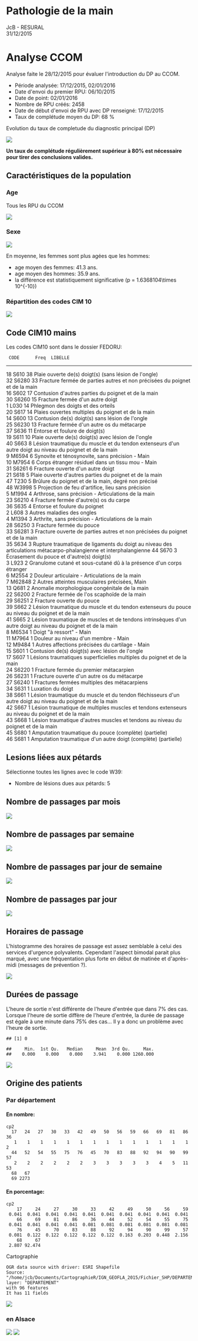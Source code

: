 # Pathologie de la main
JcB - RESURAL  
31/12/2015  

Analyse CCOM
============

Analyse faite le 28/12/2015 pour évaluer l'introduction du DP au CCOM.



- Période analysée: 17/12/2015, 02/01/2016
- Date d'envoi du premier RPU: 06/10/2015
- Date de point: 02/01/2016
- Nombre de RPU créés: 2458
- Date de début d'envoi de RPU avec DP renseigné: 17/12/2015
- Taux de complétude moyen du DP: 68 %

Evolution du taux de completude du diagnostic principal (DP)

![](mains_files/figure-html/unnamed-chunk-2-1.png) 

__Un taux de complétude régulièrement supérieur à 80% est nécessaire pour tirer des conclusions valides.__

Caractéristiques de la population
-------------------------------------------------------

### Age



Tous les RPU du CCOM

![](mains_files/figure-html/unnamed-chunk-4-1.png) 


### Sexe

![](mains_files/figure-html/unnamed-chunk-5-1.png) 

En moyenne, les femmes sont plus agées que les hommes:

- age moyen des femmes: 41.3 ans.
- age moyen des hommes: 35.9 ans.
- la différence est statistiquement significative (p = 1.6368104\times 10^{-10})

### Répartition des codes CIM 10

![](mains_files/figure-html/unnamed-chunk-7-1.png) 

Code CIM10 mains
----------------
Les codes CIM10 sont dans le dossier FEDORU:

     CODE      Freq  LIBELLE                                                                                                           
---  -------  -----  ------------------------------------------------------------------------------------------------------------------
18   S610        38  Plaie ouverte de(s) doigt(s) (sans lésion de l'ongle)                                                             
32   S6280       33  Fracture fermée de parties autres et non précisées du poignet et de la main                                       
16   S602        17  Contusion d'autres parties du poignet et de la main                                                               
30   S6260       15  Fracture fermée d'un autre doigt                                                                                  
1    L030        14  Phlegmon des doigts et des orteils                                                                                
20   S617        14  Plaies ouvertes multiples du poignet et de la main                                                                
14   S600        13  Contusion de(s) doigt(s) sans lésion de l'ongle                                                                   
25   S6230       13  Fracture fermée d'un autre os du métacarpe                                                                        
37   S636        11  Entorse et foulure de doigt(s)                                                                                    
19   S611        10  Plaie ouverte de(s) doigt(s) avec lésion de l'ongle                                                               
40   S663         8  Lésion traumatique du muscle et du tendon extenseurs d'un autre doigt au niveau du poignet et de la main          
9    M6594        6  Synovite et ténosynovite, sans précision - Main                                                                   
10   M7954        6  Corps étranger résiduel dans un tissu mou - Main                                                                  
31   S6261        6  Fracture ouverte d'un autre doigt                                                                                 
21   S618         5  Plaie ouverte d'autres parties du poignet et de la main                                                           
47   T230         5  Brûlure du poignet et de la main, degré non précisé                                                               
48   W3998        5  Projection de feu d'artifice, lieu sans précision                                                                 
5    M1994        4  Arthrose, sans précision - Articulations de la main                                                               
23   S6210        4  Fracture fermée d'autre(s) os du carpe                                                                            
36   S635         4  Entorse et foulure du poignet                                                                                     
2    L608         3  Autres maladies des ongles                                                                                        
4    M1394        3  Arthrite, sans précision - Articulations de la main                                                               
28   S6250        3  Fracture fermée du pouce                                                                                          
33   S6281        3  Fracture ouverte de parties autres et non précisées du poignet et de la main                                      
35   S634         3  Rupture traumatique de ligaments du doigt au niveau des articulations métacarpo-phalangienne et interphalangienne 
44   S670         3  Écrasement du pouce et d'autre(s) doigt(s)                                                                        
3    L923         2  Granulome cutané et sous-cutané dû à la présence d'un corps étranger                                              
6    M2554        2  Douleur articulaire - Articulations de la main                                                                    
7    M62848       2  Autres atteintes musculaires précisées, Main                                                                      
13   Q681         2  Anomalie morphologique congénitale de la main                                                                     
22   S6200        2  Fracture fermée de l'os scaphoïde de la main                                                                      
29   S6251        2  Fracture ouverte du pouce                                                                                         
39   S662         2  Lésion traumatique du muscle et du tendon extenseurs du pouce au niveau du poignet et de la main                  
41   S665         2  Lésion traumatique de muscles et de tendons intrinsèques d'un autre doigt au niveau du poignet et de la main      
8    M6534        1  Doigt "à ressort" - Main                                                                                          
11   M7964        1  Douleur au niveau d'un membre - Main                                                                              
12   M9484        1  Autres affections précisées du cartilage - Main                                                                   
15   S601         1  Contusion de(s) doigt(s) avec lésion de l'ongle                                                                   
17   S607         1  Lésions traumatiques superficielles multiples du poignet et de la main                                            
24   S6220        1  Fracture fermée du premier métacarpien                                                                            
26   S6231        1  Fracture ouverte d'un autre os du métacarpe                                                                       
27   S6240        1  Fractures fermées multiples des métacarpiens                                                                      
34   S631         1  Luxation du doigt                                                                                                 
38   S661         1  Lésion traumatique du muscle et du tendon fléchisseurs d'un autre doigt au niveau du poignet et de la main        
42   S667         1  Lésion traumatique de multiples muscles et tendons extenseurs au niveau du poignet et de la main                  
43   S668         1  Lésion traumatique d'autres muscles et tendons au niveau du poignet et de la main                                 
45   S680         1  Amputation traumatique du pouce (complète) (partielle)                                                            
46   S681         1  Amputation traumatique d'un autre doigt (complète) (partielle)                                                    

Lesions liées aux pétards
-------------------------

Sélectionne toutes les lignes avec le code W39:



- Nombre de lésions dues aux pétards: 5

Nombre de passages par mois
---------------------------
![](mains_files/figure-html/unnamed-chunk-10-1.png) 

Nombre de passages par semaine
-------------------------------
![](mains_files/figure-html/unnamed-chunk-11-1.png) 

Nombre de passages par jour de semaine
--------------------------------------
![](mains_files/figure-html/unnamed-chunk-12-1.png) 

Nombre de passages par jour
---------------------------
![](mains_files/figure-html/unnamed-chunk-13-1.png) 



Horaires de passage
-------------------

L'histogramme des horaires de passage est assez semblable à celui des services d'urgence polyvalents. Cependant l'aspect bimodal parait plus marqué, avec une fréquentation plus forte en début de matinée et d'après-midi (messages de prévention ?).

![](mains_files/figure-html/unnamed-chunk-14-1.png) 


Durées de passage
-----------------

L'heure de sortie n'est différente de l'heure d'entrée que dans 7% des cas. Lorsque l'heure de sortie diffère de l'heure d'entrée, la durée de passage est égale à une minute dans 75% des cas... Il y a donc un problème avec l'heure de sortie.


```
## [1] 0
```

```
##     Min.  1st Qu.   Median     Mean  3rd Qu.     Max. 
##    0.000    0.000    0.000    3.941    0.000 1260.000
```

![](mains_files/figure-html/unnamed-chunk-15-1.png) 

Origine des patients
--------------------

### Par département

#### En nombre:

```
cp2
  17   24   27   30   33   42   49   50   56   59   66   69   81   86   36 
   1    1    1    1    1    1    1    1    1    1    1    1    1    1    2 
  44   52   54   55   75   76   45   70   83   88   92   94   90   99   57 
   2    2    2    2    2    2    3    3    3    3    3    4    5   11   53 
  68   67 
  69 2273 
```

#### En porcentage:

```
cp2
    17     24     27     30     33     42     49     50     56     59 
 0.041  0.041  0.041  0.041  0.041  0.041  0.041  0.041  0.041  0.041 
    66     69     81     86     36     44     52     54     55     75 
 0.041  0.041  0.041  0.041  0.081  0.081  0.081  0.081  0.081  0.081 
    76     45     70     83     88     92     94     90     99     57 
 0.081  0.122  0.122  0.122  0.122  0.122  0.163  0.203  0.448  2.156 
    68     67 
 2.807 92.474 
```


Cartographie

```
OGR data source with driver: ESRI Shapefile 
Source: "/home/jcb/Documents/CartographieR/IGN_GEOFLA_2015/Fichier_SHP/DEPARTEMENT", layer: "DEPARTEMENT"
with 96 features
It has 11 fields
```

![](mains_files/figure-html/unnamed-chunk-18-1.png) 


### en Alsace

![](mains_files/figure-html/unnamed-chunk-19-1.png) ![](mains_files/figure-html/unnamed-chunk-19-2.png) 

